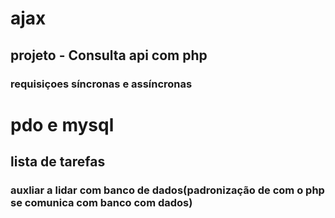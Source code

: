 # ajax 
## projeto - Consulta  api com php
### requisiçoes síncronas e assíncronas

# pdo e mysql
## lista de tarefas 
### auxliar a lidar com banco de dados(padronização de com o php se comunica com banco  com dados)
